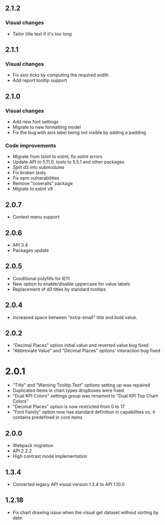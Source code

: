 ## 2.1.2
### Visual changes
* Tailor title text if it's too long

## 2.1.1
### Visual changes
* Fix axis ticks by computing the required width
* Add report tooltip support

## 2.1.0
### Visual changes
* Add new font settings
* Migrate to new formatting model
* Fix the bug with axis label being not visible by adding a padding

### Code improvements
* Migrate from tslint to eslint, fix eslint errors
* Update API to 5.11.0, tools to 5.5.1 and other packages
* Split d3 into submodules
* Fix broken tests
* Fix npm vulnerabilities
* Remove "coveralls" package
* Migrate to eslint v9

## 2.0.7
* Context menu support

## 2.0.6
* API 3.4
* Packages update

## 2.0.5
* Conditional polyfills for IE11
* New option to enable/disable uppercase for value labels
* Replacement of d3 titles by standard tooltips

## 2.0.4
* Increased space between "extra-small" title and bold value.

## 2.0.2
* "Decimal Places" option initial value and reverted value bug fixed
* "Abbreviate Value" and "Decimal Places" options' interaction bug fixed

# 2.0.1
* "Title" and "Warning Tooltip Text" options setting up was repaired
* Duplicated items in chart types dropboxes were fixed
* "Dual KPI Colors" settings group was renamed to "Dual KPI Top Chart Colors"
* "Decimal Places" option is now restricted from 0 to 17
* "Font Family" option now has standard definition in capabilities so, it contains predefined in core items

## 2.0.0
* Webpack migration
* API 2.2.2
* High contrast mode implementation

## 1.3.4
* Converted legacy API visual version 1.3.4 to API 1.10.0

## 1.2.18
* Fix chart drawing issue when the visual get dataset without sorting by date
